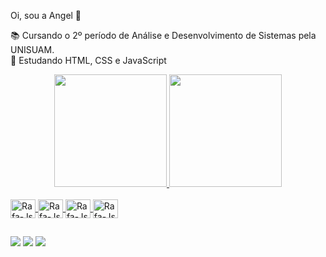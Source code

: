 Oi, sou a Angel 🦊

📚 Cursando o 2º período de Análise e Desenvolvimento de Sistemas pela UNISUAM. <br>
🌱 Estudando HTML, CSS e JavaScript <br>

<div align="center">
  <a href="https://github.com/Angel-Fernandes">
  <img height="180em" src="https://github-readme-stats.vercel.app/api?username=Angel-Fernandes&show_icons=true&theme=jolly&include_all_commits=true&count_private=true"/> 
  <img height="180em" src="https://github-readme-stats.vercel.app/api/top-langs/?username=Angel-Fernandes&layout=compact&langs_count=7&theme=jolly"/>
</div>
  <div style="display: inline_block"><br>
   <img align="center" alt="Rafa-Js" height="30" width="40" <img src="https://cdn.jsdelivr.net/gh/devicons/devicon/icons/html5/html5-original.svg"/>
   <img align="center" alt="Rafa-Js" height="30" width="40" <img src="https://cdn.jsdelivr.net/gh/devicons/devicon/icons/css3/css3-original.svg"/>
   <img align="center" alt="Rafa-Js" height="30" width="40" <img src="https://cdn.jsdelivr.net/gh/devicons/devicon/icons/illustrator/illustrator-line.svg"/>
   <img align="center" alt="Rafa-Js" height="30" width="40" <img src="https://cdn.jsdelivr.net/gh/devicons/devicon/icons/photoshop/photoshop-line.svg"/>
  </div>
  
  ##
       
 <div> 
  <a href="https://instagram.com/angel__fernandes" target="_blank"><img src="https://img.shields.io/badge/-Instagram-%23E4405F?style=for-the-badge&logo=instagram&logoColor=white" target="_blank"></a>
 <a href="https://discord.gg/Angel Fernandes#3365" target="_blank"><img src="https://img.shields.io/badge/Discord-7289DA?style=for-the-badge&logo=discord&logoColor=white" target="_blank"></a> 
 <a href="https://www.linkedin.com/in/angelfernandes" target="_blank"><img src="https://img.shields.io/badge/-LinkedIn-%230077B5?style=for-the-badge&logo=linkedin&logoColor=white" target="_blank"></a> 
  </div>
  
  
